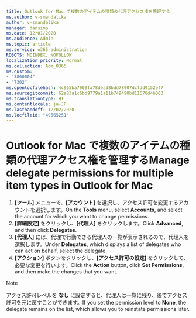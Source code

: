 ```yaml
---
title: Outlook for Mac で複数のアイテムの種類の代理アクセス権を管理する
ms.author: v-smandalika
author: v-smandalika
manager: dansimp
ms.date: 12/01/2020
ms.audience: Admin
ms.topic: article
ms.service: o365-administration
ROBOTS: NOINDEX, NOFOLLOW
localization_priority: Normal
ms.collection: Adm_O365
ms.custom:
- "3800004"
- "7302"
ms.openlocfilehash: 4c965ba7909fa78dea38bdd78907dcfdd9152ef7
ms.sourcegitcommit: 62a83a1c6bd9779a1a11b749490bd11670d4b063
ms.translationtype: HT
ms.contentlocale: ja-JP
ms.lasthandoff: 12/02/2020
ms.locfileid: "49565251"
---
```

# <a name="manage-delegate-permissions-for-multiple-item-types-in-outlook-for-mac"></a><span data-ttu-id="16451-102">Outlook for Mac で複数のアイテムの種類の代理アクセス権を管理する</span><span class="sxs-lookup"><span data-stu-id="16451-102">Manage delegate permissions for multiple item types in Outlook for Mac</span></span>

1. <span data-ttu-id="16451-103">**[ツール]** メニューで、**[アカウント]** を選択し、アクセス許可を変更するアカウントを選択します。</span><span class="sxs-lookup"><span data-stu-id="16451-103">On the **Tools** menu, select **Accounts**, and select the account for which you want to change permissions.</span></span>
2. <span data-ttu-id="16451-104">**[詳細設定]** をクリックし、**[代理人]** をクリックします。</span><span class="sxs-lookup"><span data-stu-id="16451-104">Click **Advanced**, and then click **Delegates**.</span></span>
3. <span data-ttu-id="16451-105">**[代理人]** には、代理で行動できる代理人の一覧が表示されるので、代理人を選択します。</span><span class="sxs-lookup"><span data-stu-id="16451-105">Under **Delegates**, which displays a list of delegates who can act on behalf, select the delegate.</span></span>
4. <span data-ttu-id="16451-106">**[アクション]** ボタンをクリックし、**[アクセス許可の設定]** をクリックして、必要な変更を行います。</span><span class="sxs-lookup"><span data-stu-id="16451-106">Click the **Action** button, click **Set Permissions**, and then make the changes that you want.</span></span>

> [!NOTE]
> <span data-ttu-id="16451-107">アクセス許可レベルを **なし** に設定すると、代理人は一覧に残り、後でアクセス許可を元に戻すことができます。</span><span class="sxs-lookup"><span data-stu-id="16451-107">If you set the permission level to **None**, the delegate remains on the list, which allows you to reinstate permissions later.</span></span>
